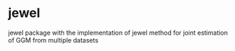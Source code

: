 # jewel
jewel package with the implementation of jewel method for joint estimation of GGM from multiple datasets

